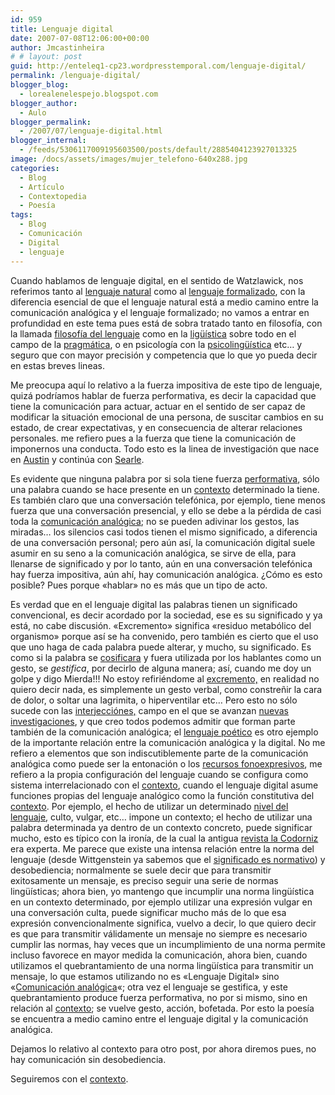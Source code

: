 ```yaml
---
id: 959
title: Lenguaje digital
date: 2007-07-08T12:06:00+00:00
author: Jmcastinheira
# # layout: post
guid: http://enteleq1-cp23.wordpresstemporal.com/lenguaje-digital/
permalink: /lenguaje-digital/
blogger_blog:
  - lorealenelespejo.blogspot.com
blogger_author:
  - Aulo
blogger_permalink:
  - /2007/07/lenguaje-digital.html
blogger_internal:
  - /feeds/5306117009195603500/posts/default/2885404123927013325
image: /docs/assets/images/mujer_telefono-640x288.jpg
categories:
  - Blog
  - Artículo
  - Contextopedia
  - Poesía
tags:
  - Blog
  - Comunicación
  - Digital
  - lenguaje
---
```

Cuando hablamos de lenguaje digital, en el sentido de Watzlawick, nos referimos tanto al [lenguaje natural](http://es.wikipedia.org/wiki/Lengua_natural) como al [lenguaje formalizado](http://es.wikipedia.org/wiki/Lenguaje_formalizado), con la diferencia esencial de que el lenguaje natural está a medio camino entre la comunicación analógica y el lenguaje formalizado; no vamos a entrar en profundidad en este tema pues está de sobra tratado tanto en filosofía, con la llamada [filosofía del lenguaje](http://es.geocities.com/soloapuntes/tercero/flen/tgflen.html) como en la [ligüística](http://es.wikipedia.org/wiki/Ling%C3%BC%C3%ADstica) sobre todo en el campo de la [pragmática](https://es.wikipedia.org/wiki/Pragm%C3%A1tica), o en psicología con la [psicolingüística](http://es.wikipedia.org/wiki/Psicoling%C3%BC%C3%ADstica) etc&#8230; y seguro que con mayor precisión y competencia que lo que yo pueda decir en estas breves lineas.

Me preocupa aquí lo relativo a la fuerza impositiva de este tipo de lenguaje, quizá podríamos hablar de fuerza performativa, es decir la capacidad que tiene la comunicación para actuar, actuar en el sentido de ser capaz de modificar la situación emocional de una persona, de suscitar cambios en su estado, de crear expectativas, y en consecuencia de alterar relaciones personales. me refiero pues a la fuerza que tiene la comunicación de imponernos una conducta. Todo esto es la linea de investigación que nace en [Austin](https://es.wikipedia.org/wiki/John_Langshaw_Austin) y continúa con [Searle](https://es.wikipedia.org/wiki/John_Searle).

Es evidente que ninguna palabra por si sola tiene fuerza [performativa](http://es.wikipedia.org/wiki/Enunciado_performativo), sólo una palabra cuando se hace presente en un [contexto](http://entelequia.info/contexto/) determinado la tiene. Es también claro que una conversación telefónica, por ejemplo, tiene menos fuerza que una conversación presencial, y ello se debe a la pérdida de casi toda la [comunicación analógica](http://lorealenelespejo.blogspot.com/2007/06/comunicacin-1-lenguaje-analgico.html); no se pueden adivinar los gestos, las miradas&#8230; los silencios casi todos tienen el mismo significado, a diferencia de una conversación personal; pero aún así, la comunicación digital suele asumir en su seno a la comunicación analógica, se sirve de ella, para llenarse de significado y por lo tanto, aún en una conversación telefónica hay fuerza impositiva, aún ahí, hay comunicación analógica. ¿Cómo es esto posible? Pues porque «hablar» no es más que un tipo de acto.

Es verdad que en el lenguaje digital las palabras tienen un significado convencional, es decir acordado por la sociedad, ese es su significado y ya está, no cabe discusión. «Excremento» significa «residuo metabólico del organismo» porque así se ha convenido, pero también es cierto que el uso que uno haga de cada palabra puede alterar, y mucho, su significado. Es como si la palabra se [cosificara](http://buscon.rae.es/draeI/SrvltConsulta?TIPO_BUS=3&LEMA=cosificar) y fuera utilizada por los hablantes como un gesto, se _gestifica_, por decirlo de alguna manera; así, cuando me doy un golpe y digo Mierda!!! No estoy refiriéndome al [excremento,](http://buscon.rae.es/draeI/SrvltConsulta?TIPO_BUS=3&LEMA=mierda) en realidad no quiero decir nada, es simplemente un gesto verbal, como constreñir la cara de dolor, o soltar una lagrimita, o hiperventilar etc&#8230; Pero esto no sólo sucede con las [interjecciónes,](http://buscon.rae.es/draeI/SrvltConsulta?TIPO_BUS=3&LEMA=interjecci%C3%B3n) campo en el que se avanzan [nuevas investigaciones](http://dialnet.unirioja.es/servlet/articulo?codigo=1005886&info=resumen), y que creo todos podemos admitir que forman parte también de la comunicación analógica; el [lenguaje poético](http://cantodeespumas.blogspot.com/2007/05/fotopoesa-y-fotografa.html) es otro ejemplo de la importante relación entre la comunicación analógica y la digital. No me refiero a elementos que son indiscutiblemente parte de la comunicación analógica como puede ser la entonación o los [recursos fonoexpresivos](http://www.institucional.us.es/revistas/revistas/elia/pdf/1/7-bea.pdf), me refiero a la propia configuración del lenguaje cuando se configura como sistema interrelacionado con el [contexto](http://entelequia.info/contexto/), cuando el lenguaje digital asume funciones propias del lenguaje analógico como la función constitutiva del [contexto](http://entelequia.info/contexto/). Por ejemplo, el hecho de utilizar un determinado [nivel del lenguaje](http://roble.pntic.mec.es/msanto1/lengua/niveles.htm), culto, vulgar, etc&#8230; impone un contexto; el hecho de utilizar una palabra determinada ya dentro de un contexto concreto, puede significar mucho, esto es típico con la ironía, de la cual la antigua [revista la Codorniz](https://dirpacoacosta.blogspot.com.es/2012/07/la-codorniz-y-los-chistes-que-nunca-se.html) era experta. Me parece que existe una intensa relación entre la norma del lenguaje (desde Wittgenstein ya sabemos que el [significado es normativo](http://www.razonypalabra.org.mx/anteriores/n57/tkaram.html)) y desobediencia; normalmente se suele decir que para transmitir exitosamente un mensaje, es preciso seguir una serie de normas lingüísticas; ahora bien, yo mantengo que incumplir una norma lingüística en un contexto determinado, por ejemplo utilizar una expresión vulgar en una conversación culta, puede significar mucho más de lo que esa expresión convencionalmente significa, vuelvo a decir, lo que quiero decir es que para transmitir válidamente un mensaje no siempre es necesario cumplir las normas, hay veces que un incumplimiento de una norma permite incluso favorece en mayor medida la comunicación, ahora bien, cuando utilizamos el quebrantamiento de una norma lingüística para transmitir un mensaje, lo que estamos utilizando no es «Lenguaje Digital» sino «[Comunicación analógica](http://entelequia.info/comunicacion-1-comunicacion-analogica/)«; otra vez el lenguaje se gestifica, y este quebrantamiento produce fuerza performativa, no por si mismo, sino en relación al [contexto](http://entelequia.info/contexto/); se vuelve gesto, acción, bofetada. Por esto la poesía se encuentra a medio camino entre el lenguaje digital y la comunicación analógica.

Dejamos lo relativo al contexto para otro post, por ahora diremos pues, no hay comunicación sin desobediencia.

Seguiremos con el [contexto](http://entelequia.info/contexto/).